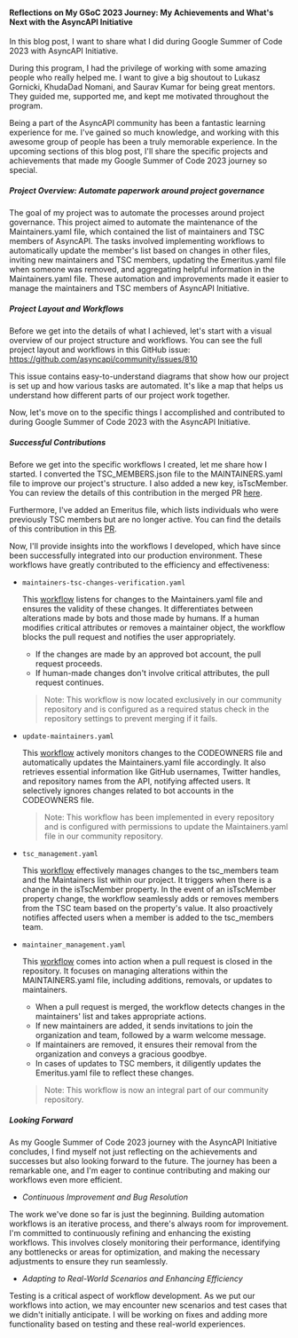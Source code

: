 #### Reflections on My GSoC 2023 Journey: My Achievements and What's Next with the AsyncAPI Initiative

In this blog post, I want to share what I did during Google Summer of Code 2023 with AsyncAPI Initiative.

During this program, I had the privilege of working with some amazing people who really helped me. I want to give a big shoutout to Lukasz Gornicki, KhudaDad Nomani, and Saurav Kumar for being great mentors. They guided me, supported me, and kept me motivated throughout the program.

Being a part of the AsyncAPI community has been a fantastic learning experience for me. I've gained so much knowledge, and working with this awesome group of people has been a truly memorable experience. In the upcoming sections of this blog post, I'll share the specific projects and achievements that made my Google Summer of Code 2023 journey so special.

#####  Project Overview: Automate paperwork around project governance

The goal of my project was to automate the processes around project governance. This project aimed to automate the maintenance of the Maintainers.yaml file, which contained the list of maintainers and TSC members of AsyncAPI. The tasks involved implementing workflows to automatically update the member's list based on changes in other files, inviting new maintainers and TSC members, updating the Emeritus.yaml file when someone was removed, and aggregating helpful information in the Maintainers.yaml file. These automation and improvements made it easier to manage the maintainers and TSC members of AsyncAPI Initiative.

##### Project Layout and Workflows

Before we get into the details of what I achieved, let's start with a visual overview of our project structure and workflows. You can see the full project layout and workflows in this GitHub issue: https://github.com/asyncapi/community/issues/810

This issue contains easy-to-understand diagrams that show how our project is set up and how various tasks are automated. It's like a map that helps us understand how different parts of our project work together.

Now, let's move on to the specific things I accomplished and contributed to during Google Summer of Code 2023 with the AsyncAPI Initiative.

##### Successful Contributions

Before we get into the specific workflows I created, let me share how I started. I converted the TSC_MEMBERS.json file to the MAINTAINERS.yaml file to improve our project's structure. I also added a new key, isTscMember. You can review the details of this contribution in the merged PR [here](https://github.com/asyncapi/community/pull/720). 

Furthermore, I've added an Emeritus file, which lists individuals who were previously TSC members but are no longer active. You can find the details of this contribution in this [PR](https://github.com/asyncapi/community/pull/806).

Now, I'll provide insights into the workflows I developed, which have since been successfully integrated into our production environment. These workflows have greatly contributed to the efficiency and effectiveness:

-  `maintainers-tsc-changes-verification.yaml`

    This [workflow](https://github.com/asyncapi/community/blob/master/.github/workflows/maintainers-tsc-changes-verification.yaml) listens for changes to the Maintainers.yaml file and ensures the validity of these changes. It differentiates between alterations made by bots and those made by humans. If a human modifies critical attributes or removes a maintainer object, the workflow blocks the pull request and notifies the user appropriately.
    - If the changes are made by an approved bot account, the pull request proceeds.
    - If human-made changes don't involve critical attributes, the pull request continues.

    > Note: This workflow is now located exclusively in our community repository and is configured as a required status check in the repository settings to prevent merging if it fails.

- `update-maintainers.yaml`

    This [workflow](https://github.com/asyncapi/.github/pull/248) actively monitors changes to the CODEOWNERS file and automatically updates the Maintainers.yaml file accordingly. It also retrieves essential information like GitHub usernames, Twitter handles, and repository names from the API, notifying affected users. It selectively ignores changes related to bot accounts in the CODEOWNERS file.
    
    > Note: This workflow has been implemented in every repository and is configured with permissions to update the Maintainers.yaml file in our community repository.

- `tsc_management.yaml`

    This [workflow](https://github.com/asyncapi/community/blob/master/.github/workflows/tsc_management.yml) effectively manages changes to the tsc_members team and the Maintainers list within our project. It triggers when there is a change in the isTscMember property. In the event of an isTscMember property change, the workflow seamlessly adds or removes members from the TSC team based on the property's value. It also proactively notifies affected users when a member is added to the tsc_members team.

- `maintainer_management.yaml`

    This [workflow](https://github.com/asyncapi/community/blob/master/.github/workflows/maintainer_management.yml) comes into action when a pull request is closed in the repository. It focuses on managing alterations within the MAINTAINERS.yaml file, including additions, removals, or updates to maintainers.
    - When a pull request is merged, the workflow detects changes in the maintainers' list and takes appropriate actions.
    - If new maintainers are added, it sends invitations to join the organization and team, followed by a warm welcome message.
    - If maintainers are removed, it ensures their removal from the organization and conveys a gracious goodbye.
    - In cases of updates to TSC members, it diligently updates the Emeritus.yaml file to reflect these changes.
        
    > Note: This workflow is now an integral part of our community repository.

##### Looking Forward

As my Google Summer of Code 2023 journey with the AsyncAPI Initiative concludes, I find myself not just reflecting on the achievements and successes but also looking forward to the future. The journey has been a remarkable one, and I'm eager to continue contributing and making our workflows even more efficient.

- *Continuous Improvement and Bug Resolution*

The work we've done so far is just the beginning. Building automation workflows is an iterative process, and there's always room for improvement. I'm committed to continuously refining and enhancing the existing workflows. This involves closely monitoring their performance, identifying any bottlenecks or areas for optimization, and making the necessary adjustments to ensure they run seamlessly.

- *Adapting to Real-World Scenarios and Enhancing Efficiency*

Testing is a critical aspect of workflow development. As we put our workflows into action, we may encounter new scenarios and test cases that we didn't initially anticipate. I will be working on fixes and adding more functionality based on testing and these real-world experiences.

